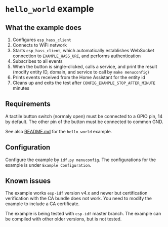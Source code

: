 # `hello_world` example

## What the example does

1. Configures `esp_hass_client`
1. Connects to WiFi network
1. Starts `esp_hass_client`, which automatically establishes WebSocket
   connection to `EXAMPLE_HASS_URI`, and performs authentication
1. Subscribes to all events
1. When the button is single-clicked, calls a service, and print the result
   (modify entity ID, domain, and service to call by `make menuconfig`)
1. Prints events received from the Home Assistant for the entity id
1. Cleans up and exits the test after `CONFIG_EXAMPLE_STOP_AFTER_MINUTE`
   minutes

## Requirements

A tactile button switch (normaly open) must be connected to a GPIO pin, 14 by
default. The other pin of the button must be connected to common GND.

See also [README.md](../hello_world/README.md) for the `hello_world` example.

## Configuration

Configure the example by `idf.py menuconfig`. The configurations for the
example is under `Example Configuration`.

## Known issues

The example works `esp-idf` version v4.x and newer but certification
verification with the CA bundle does not work. You need to modify the example
to include a CA certificate.

The example is being tested with `esp-idf` master branch. The example can be
compiled with other older versions, but is not tested.
